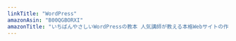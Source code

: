 ```yaml
---
linkTitle: "WordPress"
amazonAsin: "B00QGBORXI"
amazonTitle: "いちばんやさしいWordPressの教本 人気講師が教える本格Webサイトの作り方 第2版 WordPress 4.x対応"
---
```


